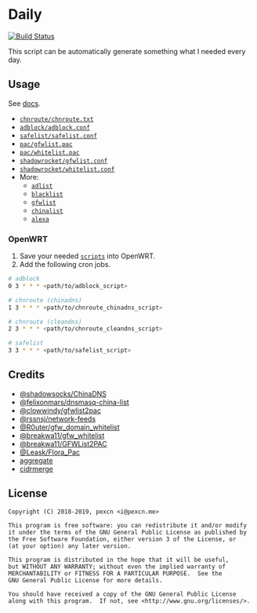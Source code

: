 # Daily

[![Build Status](https://travis-ci.org/pexcn/daily.svg?branch=master)](https://travis-ci.org/pexcn/daily)

This script can be automatically generate something what I needed every day.

## Usage

See [docs](docs).

- [`chnroute/chnroute.txt`](https://pexcn.me/daily/chnroute/chnroute.txt)
- [`adblock/adblock.conf`](https://pexcn.me/daily/adblock/adblock.conf)
- [`safelist/safelist.conf`](https://pexcn.me/daily/safelist/safelist.conf)
- [`pac/gfwlist.pac`](https://pexcn.me/daily/pac/gfwlist.pac)
- [`pac/whitelist.pac`](https://pexcn.me/daily/pac/whitelist.pac)
- [`shadowrocket/gfwlist.conf`](https://pexcn.me/daily/shadowrocket/gfwlist.conf)
- [`shadowrocket/whitelist.conf`](https://pexcn.me/daily/shadowrocket/whitelist.conf)
- More:
  - [`adlist`](https://github.com/pexcn/daily/tree/gh-pages/adlist)
  - [`blacklist`](https://github.com/pexcn/daily/tree/gh-pages/blacklist)
  - [`gfwlist`](https://github.com/pexcn/daily/tree/gh-pages/gfwlist)
  - [`chinalist`](https://github.com/pexcn/daily/tree/gh-pages/chinalist)
  - [`alexa`](https://github.com/pexcn/daily/tree/gh-pages/alexa)

### OpenWRT

1. Save your needed [`scripts`](openwrt) into OpenWRT.
2. Add the following cron jobs.

```bash
# adblock
0 3 * * * <path/to/adblock_script>

# chnroute (chinadns)
1 3 * * * <path/to/chnroute_chinadns_script>

# chnroute (cleandns)
2 3 * * * <path/to/chnroute_cleandns_script>

# safelist
3 3 * * * <path/to/safelist_script>
```

## Credits

- [@shadowsocks/ChinaDNS](https://github.com/shadowsocks/ChinaDNS)
- [@felixonmars/dnsmasq-china-list](https://github.com/felixonmars/dnsmasq-china-list)
- [@clowwindy/gfwlist2pac](https://github.com/clowwindy/gfwlist2pac)
- [@rssnsj/network-feeds](https://github.com/rssnsj/network-feeds)
- [@R0uter/gfw_domain_whitelist](https://github.com/R0uter/gfw_domain_whitelist)
- [@breakwa11/gfw_whitelist](https://github.com/breakwa11/gfw_whitelist)
- [@breakwa11/GFWList2PAC](https://github.com/breakwa11/GFWList2PAC)
- [@Leask/Flora_Pac](https://github.com/Leask/Flora_Pac)
- [aggregate](https://ftp.isc.org/isc/aggregate/)
- [cidrmerge](http://cidrmerge.sourceforge.net)

## License

```
Copyright (C) 2018-2019, pexcn <i@pexcn.me>

This program is free software: you can redistribute it and/or modify
it under the terms of the GNU General Public License as published by
the Free Software Foundation, either version 3 of the License, or
(at your option) any later version.

This program is distributed in the hope that it will be useful,
but WITHOUT ANY WARRANTY; without even the implied warranty of
MERCHANTABILITY or FITNESS FOR A PARTICULAR PURPOSE.  See the
GNU General Public License for more details.

You should have received a copy of the GNU General Public License
along with this program.  If not, see <http://www.gnu.org/licenses/>.
```
